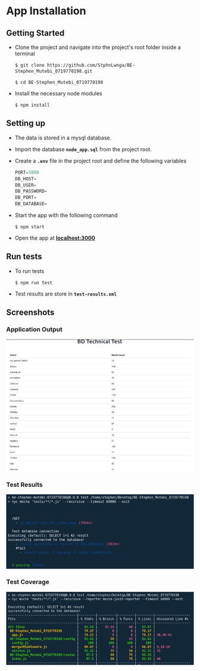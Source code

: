 # **App Installation**
## **Getting Started**
- Clone the project and navigate into the project's root folder inside a terminal

    ```shell
    $ git clone https://github.com/StphnLwnga/BE-Stephen_Mutebi_0719770198.git
    ```
    ```shell
    $ cd BE-Stephen_Mutebi_0719770198
    ```

-  Install the necessary node modules

    ```shell
    $ npm install
    ```


## **Setting up**
- The data is stored in a mysql database.
- Import the database **`node_app.sql`** from the project root.

- Create a **`.env`** file in the project root and define the following variables

    ```s
    PORT=3000
    DB_HOST=
    DB_USER=
    DB_PASSWORD=
    DB_PORT=
    DB_DATABASE=
    ```

- Start the app with the following command

    ```shell
    $ npm start
    ```
- Open the app at **[localhost:3000](http://127.0.0.1:3000)**

## **Run tests**
- To run tests
    ```shell
    $ npm run test
    ```
- Test results are store in **`test-results.xml`**

## **Screenshots**

### **Application Output**

![App Output](./public/images/bd_app_movie_count.png)

### **Test Results**
![Test Results](./public/images/test-res.png)

### **Test Coverage**
![Test Coverage](./public/images/test_cove.png)

